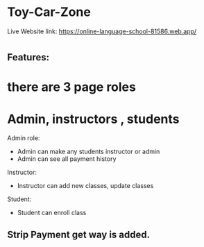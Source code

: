# Toy-Car-Zone

Live Website link: https://online-language-school-81586.web.app/


#
## Features:
#

# there are 3 page roles
# Admin, instructors , students

Admin role: 
* Admin can make any students instructor or admin
* Admin can see all payment history

Instructor:
* Instructor can add new classes, update classes

Student:
* Student can enroll class 

## Strip Payment get way is added.


